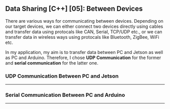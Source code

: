 ## Data Sharing [C++] [05]: Between Devices

There are various ways for communicating between devices. Depending on our target devices, we can either connect two devices directly using cables and transfer data using protocals like CAN, Serial, TCP/UDP etc., or we can transfer data in wireless ways using protocals like Bluetooth, ZigBee, WiFi etc. 

In my application, my aim is to transfer data between PC and Jetson as well as PC and Arduino. Therefore, I chose __UDP Communication__ for the former and __serial communication__ for the latter one. 

### UDP Communication Between PC and Jetson


---
### Serial Communication Between PC and Arduino


---
